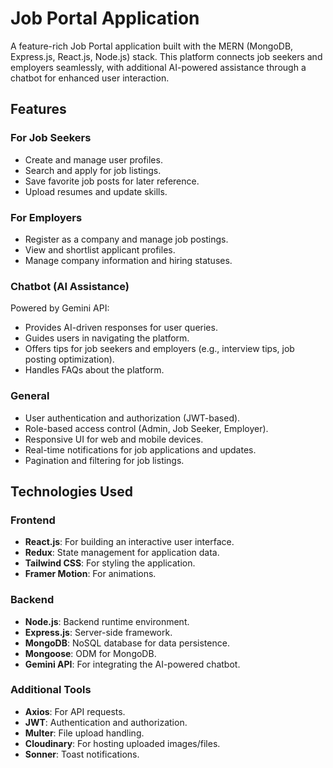 

# Job Portal Application

A feature-rich Job Portal application built with the MERN (MongoDB, Express.js, React.js, Node.js) stack. This platform connects job seekers and employers seamlessly, with additional AI-powered assistance through a chatbot for enhanced user interaction.

## Features

### For Job Seekers
- Create and manage user profiles.
- Search and apply for job listings.
- Save favorite job posts for later reference.
- Upload resumes and update skills.

### For Employers
- Register as a company and manage job postings.
- View and shortlist applicant profiles.
- Manage company information and hiring statuses.

### Chatbot (AI Assistance)
Powered by Gemini API:
- Provides AI-driven responses for user queries.
- Guides users in navigating the platform.
- Offers tips for job seekers and employers (e.g., interview tips, job posting optimization).
- Handles FAQs about the platform.

### General
- User authentication and authorization (JWT-based).
- Role-based access control (Admin, Job Seeker, Employer).
- Responsive UI for web and mobile devices.
- Real-time notifications for job applications and updates.
- Pagination and filtering for job listings.

## Technologies Used

### Frontend
- **React.js**: For building an interactive user interface.
- **Redux**: State management for application data.
- **Tailwind CSS**: For styling the application.
- **Framer Motion**: For animations.

### Backend
- **Node.js**: Backend runtime environment.
- **Express.js**: Server-side framework.
- **MongoDB**: NoSQL database for data persistence.
- **Mongoose**: ODM for MongoDB.
- **Gemini API**: For integrating the AI-powered chatbot.

### Additional Tools
- **Axios**: For API requests.
- **JWT**: Authentication and authorization.
- **Multer**: File upload handling.
- **Cloudinary**: For hosting uploaded images/files.
- **Sonner**: Toast notifications.
